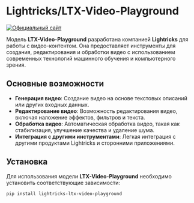 # Lightricks/LTX-Video-Playground

[![Официальный сайт](https://img.shields.io/badge/Официальный_сайт-Lightricks-blue?style=flat-square&logo=lightricks&logoColor=white)](https://www.lightricks.com)

Модель **LTX-Video-Playground** разработана компанией **Lightricks** для работы с видео-контентом. Она предоставляет инструменты для создания, редактирования и обработки видео с использованием современных технологий машинного обучения и компьютерного зрения.

## Основные возможности

- **Генерация видео**: Создание видео на основе текстовых описаний или других входных данных.
- **Редактирование видео**: Возможность редактирования видео, включая наложение эффектов, фильтров и текста.
- **Обработка видео**: Автоматическая обработка видео, такая как стабилизация, улучшение качества и удаление шума.
- **Интеграция с другими инструментами**: Легкая интеграция с другими продуктами Lightricks и сторонними приложениями.

## Установка

Для использования модели **LTX-Video-Playground** необходимо установить соответствующие зависимости:

```bash
pip install lightricks-ltx-video-playground
